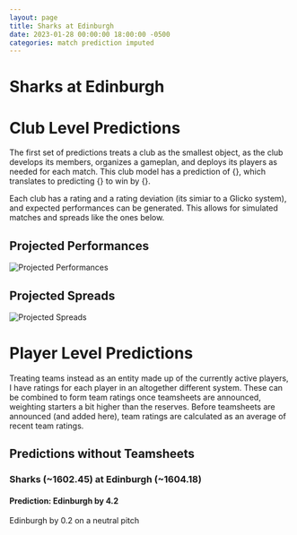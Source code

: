 ```yaml
---  
layout: page  
title: Sharks at Edinburgh  
date: 2023-01-28 00:00:00 18:00:00 -0500  
categories: match prediction imputed  
---
```

# Sharks at Edinburgh

# Club Level Predictions

The first set of predictions treats a club as the smallest object, as the club develops its members, organizes a gameplan, and deploys its players as needed for each match. This club model has a prediction of {}, which translates to predicting {} to win by {}.

Each club has a rating and a rating deviation (its simiar to a Glicko system), and expected performances can be generated. This allows for simulated matches and spreads like the ones below.

## Projected Performances
![Projected Performances](proj_performances_2023-01-28-Edinburgh-Sharks.png)

## Projected Spreads
![Projected Spreads](proj_spreads_2023-01-28-Edinburgh-Sharks.png)

# Player Level Predictions

Treating teams instead as an entity made up of the currently active players, I have ratings for each player in an altogether different system. These can be combined to form team ratings once teamsheets are announced, weighting starters a bit higher than the reserves. Before teamsheets are announced (and added here), team ratings are calculated as an average of recent team ratings.

## Predictions without Teamsheets

### Sharks (~1602.45) at Edinburgh (~1604.18)

#### Prediction: Edinburgh by 4.2


Edinburgh by 0.2 on a neutral pitch

